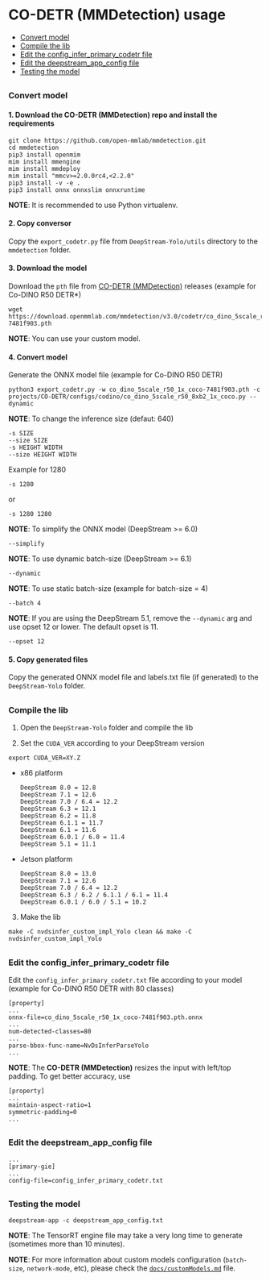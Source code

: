 # CO-DETR (MMDetection) usage

* [Convert model](#convert-model)
* [Compile the lib](#compile-the-lib)
* [Edit the config_infer_primary_codetr file](#edit-the-config_infer_primary_codetr-file)
* [Edit the deepstream_app_config file](#edit-the-deepstream_app_config-file)
* [Testing the model](#testing-the-model)

##

### Convert model

#### 1. Download the CO-DETR (MMDetection) repo and install the requirements

```
git clone https://github.com/open-mmlab/mmdetection.git
cd mmdetection
pip3 install openmim
mim install mmengine
mim install mmdeploy
mim install "mmcv>=2.0.0rc4,<2.2.0"
pip3 install -v -e .
pip3 install onnx onnxslim onnxruntime
```

**NOTE**: It is recommended to use Python virtualenv.

#### 2. Copy conversor

Copy the `export_codetr.py` file from `DeepStream-Yolo/utils` directory to the `mmdetection` folder.

#### 3. Download the model

Download the `pth` file from [CO-DETR (MMDetection)](https://github.com/open-mmlab/mmdetection/tree/main/projects/CO-DETR) releases (example for Co-DINO R50 DETR*)

```
wget https://download.openmmlab.com/mmdetection/v3.0/codetr/co_dino_5scale_r50_1x_coco-7481f903.pth
```

**NOTE**: You can use your custom model.

#### 4. Convert model

Generate the ONNX model file (example for Co-DINO R50 DETR)

```
python3 export_codetr.py -w co_dino_5scale_r50_1x_coco-7481f903.pth -c projects/CO-DETR/configs/codino/co_dino_5scale_r50_8xb2_1x_coco.py --dynamic
```

**NOTE**: To change the inference size (defaut: 640)

```
-s SIZE
--size SIZE
-s HEIGHT WIDTH
--size HEIGHT WIDTH
```

Example for 1280

```
-s 1280
```

or

```
-s 1280 1280
```

**NOTE**: To simplify the ONNX model (DeepStream >= 6.0)

```
--simplify
```

**NOTE**: To use dynamic batch-size (DeepStream >= 6.1)

```
--dynamic
```

**NOTE**: To use static batch-size (example for batch-size = 4)

```
--batch 4
```

**NOTE**: If you are using the DeepStream 5.1, remove the `--dynamic` arg and use opset 12 or lower. The default opset is 11.

```
--opset 12
```

#### 5. Copy generated files

Copy the generated ONNX model file and labels.txt file (if generated) to the `DeepStream-Yolo` folder.

##

### Compile the lib

1. Open the `DeepStream-Yolo` folder and compile the lib

2. Set the `CUDA_VER` according to your DeepStream version

```
export CUDA_VER=XY.Z
```

* x86 platform

  ```
  DeepStream 8.0 = 12.8
  DeepStream 7.1 = 12.6
  DeepStream 7.0 / 6.4 = 12.2
  DeepStream 6.3 = 12.1
  DeepStream 6.2 = 11.8
  DeepStream 6.1.1 = 11.7
  DeepStream 6.1 = 11.6
  DeepStream 6.0.1 / 6.0 = 11.4
  DeepStream 5.1 = 11.1
  ```

* Jetson platform

  ```
  DeepStream 8.0 = 13.0
  DeepStream 7.1 = 12.6
  DeepStream 7.0 / 6.4 = 12.2
  DeepStream 6.3 / 6.2 / 6.1.1 / 6.1 = 11.4
  DeepStream 6.0.1 / 6.0 / 5.1 = 10.2
  ```

3. Make the lib

```
make -C nvdsinfer_custom_impl_Yolo clean && make -C nvdsinfer_custom_impl_Yolo
```

##

### Edit the config_infer_primary_codetr file

Edit the `config_infer_primary_codetr.txt` file according to your model (example for Co-DINO R50 DETR with 80 classes)

```
[property]
...
onnx-file=co_dino_5scale_r50_1x_coco-7481f903.pth.onnx
...
num-detected-classes=80
...
parse-bbox-func-name=NvDsInferParseYolo
...
```

**NOTE**: The **CO-DETR (MMDetection)** resizes the input with left/top padding. To get better accuracy, use

```
[property]
...
maintain-aspect-ratio=1
symmetric-padding=0
...
```

##

### Edit the deepstream_app_config file

```
...
[primary-gie]
...
config-file=config_infer_primary_codetr.txt
```

##

### Testing the model

```
deepstream-app -c deepstream_app_config.txt
```

**NOTE**: The TensorRT engine file may take a very long time to generate (sometimes more than 10 minutes).

**NOTE**: For more information about custom models configuration (`batch-size`, `network-mode`, etc), please check the [`docs/customModels.md`](customModels.md) file.
